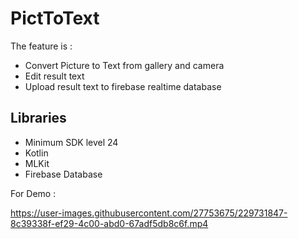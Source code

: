 # PictToText
The feature is :
- Convert Picture to Text from gallery and camera
- Edit result text
- Upload result text to firebase realtime database

## Libraries

- Minimum SDK level 24
- Kotlin
- MLKit
- Firebase Database


For Demo : 


https://user-images.githubusercontent.com/27753675/229731847-8c39338f-ef29-4c00-abd0-67adf5db8c6f.mp4


